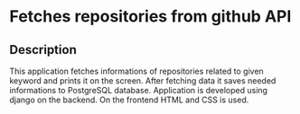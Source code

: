 # Fetches repositories from github API

## Description
This application fetches informations of repositories related to given keyword and prints it on the screen. After fetching data it saves needed informations to PostgreSQL database.
Application is developed using django on the backend. On the frontend HTML and CSS is used.
